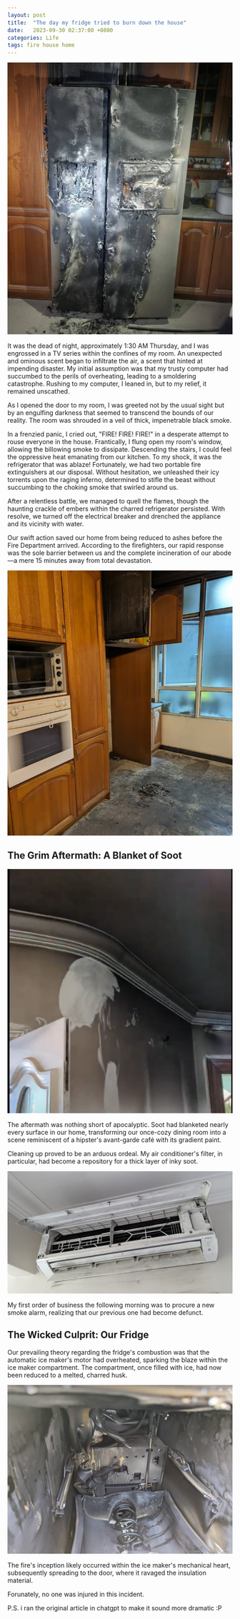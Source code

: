 ```yaml
---
layout: post
title:  "The day my fridge tried to burn down the house"
date:   2023-09-30 02:37:00 +0800
categories: Life
tags: fire house home
---
```


![The Burnt-Down Fridge](/images/20230930/fridgeburnt.jpg)

It was the dead of night, approximately 1:30 AM Thursday, and I was engrossed in a TV series within the confines of my room. An unexpected and ominous scent began to infiltrate the air, a scent that hinted at impending disaster. My initial assumption was that my trusty computer had succumbed to the perils of overheating, leading to a smoldering catastrophe. Rushing to my computer, I leaned in, but to my relief, it remained unscathed.

As I opened the door to my room, I was greeted not by the usual sight but by an engulfing darkness that seemed to transcend the bounds of our reality. The room was shrouded in a veil of thick, impenetrable black smoke.

In a frenzied panic, I cried out, "FIRE! FIRE! FIRE!" in a desperate attempt to rouse everyone in the house. Frantically, I flung open my room's window, allowing the billowing smoke to dissipate. Descending the stairs, I could feel the oppressive heat emanating from our kitchen. To my shock, it was the refrigerator that was ablaze! Fortunately, we had two portable fire extinguishers at our disposal. Without hesitation, we unleashed their icy torrents upon the raging inferno, determined to stifle the beast without succumbing to the choking smoke that swirled around us.

After a relentless battle, we managed to quell the flames, though the haunting crackle of embers within the charred refrigerator persisted. With resolve, we turned off the electrical breaker and drenched the appliance and its vicinity with water.

Our swift action saved our home from being reduced to ashes before the Fire Department arrived. According to the firefighters, our rapid response was the sole barrier between us and the complete incineration of our abode—a mere 15 minutes away from total devastation.

![The Fiery Aftermath](/images/20230930/Aftermath.jpg)

## The Grim Aftermath: A Blanket of Soot

![A Hipster's Nightmare](/images/20230930/Wall.jpg)

The aftermath was nothing short of apocalyptic. Soot had blanketed nearly every surface in our home, transforming our once-cozy dining room into a scene reminiscent of a hipster's avant-garde café with its gradient paint.

Cleaning up proved to be an arduous ordeal. My air conditioner's filter, in particular, had become a repository for a thick layer of inky soot.

![The Soiled Air Conditioner](/images/20230930/Air%20conditioner.jpg)

My first order of business the following morning was to procure a new smoke alarm, realizing that our previous one had become defunct.

## The Wicked Culprit: Our Fridge

Our prevailing theory regarding the fridge's combustion was that the automatic ice maker's motor had overheated, sparking the blaze within the ice maker compartment. The compartment, once filled with ice, had now been reduced to a melted, charred husk.

![The Menacing Ice Maker](/images/20230930/icemaker.jpg)

The fire's inception likely occurred within the ice maker's mechanical heart, subsequently spreading to the door, where it ravaged the insulation material.

Forunately, no one was injured in this incident.


P.S. i ran the original article in chatgpt to make it sound more dramatic :P

